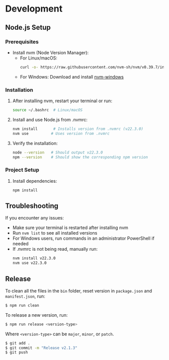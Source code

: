 # Development

## Node.js Setup

### Prerequisites
- Install nvm (Node Version Manager):
  - For Linux/macOS:
    ```bash
    curl -o- https://raw.githubusercontent.com/nvm-sh/nvm/v0.39.7/install.sh | bash
    ```
  - For Windows:
    Download and install [nvm-windows](https://github.com/coreybutler/nvm-windows/releases)

### Installation

1. After installing nvm, restart your terminal or run:
   ```bash
   source ~/.bashrc  # Linux/macOS
   ```

2. Install and use Node.js from .nvmrc:
   ```bash
   nvm install       # Installs version from .nvmrc (v22.3.0)
   nvm use          # Uses version from .nvmrc
   ```

3. Verify the installation:
   ```bash
   node --version   # Should output v22.3.0
   npm --version    # Should show the corresponding npm version
   ```

### Project Setup

1. Install dependencies:
   ```bash
   npm install
   ```

## Troubleshooting

If you encounter any issues:
- Make sure your terminal is restarted after installing nvm
- Run `nvm list` to see all installed versions
- For Windows users, run commands in an administrator PowerShell if needed
- If .nvmrc is not being read, manually run:
  ```bash
  nvm install v22.3.0
  nvm use v22.3.0
  ```

## Release


To clean all the files in the `bin` folder, reset version in `package.json` and `manifest.json`, run:
```bash
$ npm run clean
```

To release a new version, run:
```bash
$ npm run release <version-type>
```

Where `<version-type>` can be `major`, `minor`, or `patch`.

```bash
$ git add .
$ git commit -m "Release v2.1.3"
$ git push
```
